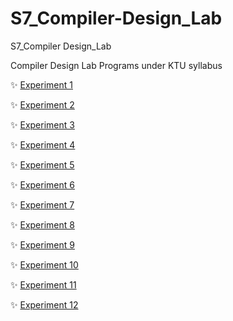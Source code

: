 # S7_Compiler-Design_Lab
S7_Compiler Design_Lab

Compiler Design Lab Programs under KTU syllabus

:sparkles: [Experiment 1](exp1\Question.md)

:sparkles: [Experiment 2](exp2\Question.md)

:sparkles: [Experiment 3](exp3\Question.md)

:sparkles: [Experiment 4](exp4\Question.md)

:sparkles: [Experiment 5](exp5\Question.md)

:sparkles: [Experiment 6](exp6\Question.md)

:sparkles: [Experiment 7](exp7\Question.md)

:sparkles: [Experiment 8](exp8\Question.md)

:sparkles: [Experiment 9](exp9\Question.md)

:sparkles: [Experiment 10](exp10\Question.md)

:sparkles: [Experiment 11](exp11\Question.md)

:sparkles: [Experiment 12](exp12\Question.md)